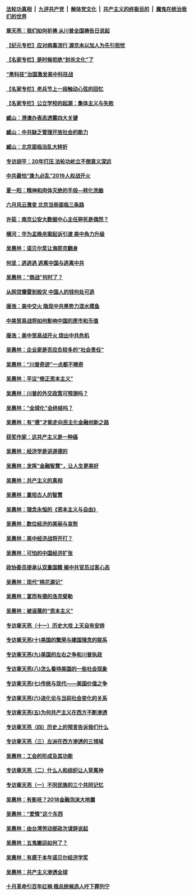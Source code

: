 

####  [法轮功真相](../../../../basic/blob/master/README.md?t=07041731) &nbsp;|&nbsp; [九评共产党](../../../../9ping.md/blob/master/README.md?t=07041731) &nbsp;|&nbsp; [解体党文化](../../../../jtdwh.md/blob/master/README.md?t=07041731)  &nbsp;|&nbsp; [共产主义的终极目的](../../../../gczydzjmd.md/blob/master/README.md?t=07041731) &nbsp;|&nbsp; [魔鬼在统治我们的世界](../../../../mgztzwmdsj.md/blob/master/README.md?t=07041731) 

#### [章天亮：我们如何祈祷 从川普全国祷告日说起](../pages/nsc423/n11944627.md?t=07041731) 

#### [【纪元专栏】应对病毒流行 渥京未以加人为先引担忧](../pages/nsc423/n11875714.md?t=07041731) 

#### [【名家专栏】是时候拒绝“封杀文化”了](../pages/nsc423/n11814093.md?t=07041731) 

#### [“黑科技”治国激发美中科技战](../pages/nsc423/n11638056.md?t=07041731) 

#### [【名家专栏】老兵节上一段触动心弦的回忆](../pages/nsc423/n11646016.md?t=07041731) 

#### [【名家专栏】公立学校的起源：集体主义与失败](../pages/nsc423/n11601833.md?t=07041731) 

#### [臧山：港澳办表态透露四大关键](../pages/nsc423/n11421628.md?t=07041731) 

#### [臧山：中共缺乏管理开放社会的能力](../pages/nsc423/n11407457.md?t=07041731) 

#### [臧山：北京面临治乱大转折](../pages/nsc423/n11406895.md?t=07041731) 

#### [专访胡平：20年打压 法轮功屹立不倒意义深远](../pages/nsc423/n11398800.md?t=07041731) 

#### [中共最怕“逢九必乱”2019人权战开火](../pages/nsc423/n11385248.md?t=07041731) 

#### [夏一阳：精神和肉体灭绝的手段—转化洗脑](../pages/nsc423/n11368250.md?t=07041731) 

#### [六月风云激变 北京当局面临三条路](../pages/nsc423/n11313668.md?t=07041731) 

#### [许茹：南京公安大数据中心主任猝死是偶然？](../pages/nsc423/n11064744.md?t=07041731) 

#### [横河：华为孟晚舟案起诉引渡 美中角力升级](../pages/nsc423/n11027230.md?t=07041731) 

#### [吴惠林：诺贝尔奖让海耶克翻身](../pages/nsc423/n10890049.md?t=07041731) 

#### [何坚：逃逃逃 逃离中国与逃离中共](../pages/nsc423/n10592891.md?t=07041731) 

#### [吴惠林：“商战”何时了？](../pages/nsc423/n10573558.md?t=07041731) 

#### [从网贷爆雷到股灾 中国人的钱何处可逃](../pages/nsc423/n10572800.md?t=07041731) 

#### [唐浩：美中交火 隐现中共黑势力混水摸鱼](../pages/nsc423/n10544040.md?t=07041731) 

#### [中美贸易战将如何影响中国的房市和币值](../pages/nsc423/n10543697.md?t=07041731) 

#### [唐浩：美中贸易战开火 烧出中共危机](../pages/nsc423/n10540126.md?t=07041731) 

#### [吴惠林：企业家是否应负较多的“社会责任”](../pages/nsc423/n10535022.md?t=07041731) 

#### [吴惠林：“川普奇迹”一点都不稀奇](../pages/nsc423/n10512808.md?t=07041731) 

#### [吴惠林：平议“修正资本主义”](../pages/nsc423/n10495724.md?t=07041731) 

#### [吴惠林：川普的外交政策可预测吗？](../pages/nsc423/n10462387.md?t=07041731) 

#### [吴惠林：“全球化”会终结吗？](../pages/nsc423/n10452838.md?t=07041731) 

#### [吴惠林：有“德”才能走向民主化金融创新之路](../pages/nsc423/n10432292.md?t=07041731) 

#### [获奖作家：这共产主义是一种癌](../pages/nsc423/n10431541.md?t=07041731) 

#### [吴惠林：经济学是讲道德的](../pages/nsc423/n10398014.md?t=07041731) 

#### [吴惠林：发挥“金融智慧”，让人生更美好](../pages/nsc423/n10375019.md?t=07041731) 

#### [吴惠林：共产主义的真相](../pages/nsc423/n10351394.md?t=07041731) 

#### [吴惠林：重拾古人的智慧](../pages/nsc423/n10337691.md?t=07041731) 

#### [吴惠林：理念永恒的《资本主义与自由》](../pages/nsc423/n10316274.md?t=07041731) 

#### [吴惠林：数位经济的美丽与哀愁](../pages/nsc423/n10292946.md?t=07041731) 

#### [吴惠林：美中经济战将开打？](../pages/nsc423/n10258825.md?t=07041731) 

#### [吴惠林：可怕的中国经济扩张](../pages/nsc423/n10219147.md?t=07041731) 

#### [政协委员提承认双重国籍 揭中共官员过客心态](../pages/nsc423/n10208809.md?t=07041731) 

#### [吴惠林：现代“桃花源记”](../pages/nsc423/n10185234.md?t=07041731) 

#### [吴惠林：富而有德的洛克斐勒](../pages/nsc423/n10142264.md?t=07041731) 

#### [吴惠林：被诬蔑的“资本主义”](../pages/nsc423/n10124816.md?t=07041731) 

#### [专访章天亮（十一）历史大戏 上天自有安排](../pages/nsc423/n10094905.md?t=07041731) 

#### [专访章天亮(十)美国的繁荣与建国理念的联系](../pages/nsc423/n10094899.md?t=07041731) 

#### [专访章天亮(九)美国的左右之争和川普执政](../pages/nsc423/n10094889.md?t=07041731) 

#### [专访章天亮(八)怎么看待美国的一些社会现象](../pages/nsc423/n10094857.md?t=07041731) 

#### [专访章天亮(七)传统与现代——美国价值之争](../pages/nsc423/n10093140.md?t=07041731) 

#### [专访章天亮(六)进化论与当前社会变化的关系](../pages/nsc423/n10092036.md?t=07041731) 

#### [专访章天亮(五)为何共产主义在西方不断渗透](../pages/nsc423/n10083620.md?t=07041731) 

#### [专访章天亮（四）历史上的预言告诉我们什么](../pages/nsc423/n10083606.md?t=07041731) 

#### [专访章天亮（三）左派在西方渗透的三领域](../pages/nsc423/n10081115.md?t=07041731) 

#### [吴惠林：工会的形成及其功能](../pages/nsc423/n10080633.md?t=07041731) 

#### [专访章天亮（二）什么人和组织让人背离神](../pages/nsc423/n10076637.md?t=07041731) 

#### [专访章天亮（一）不同民族的三个共同记忆](../pages/nsc423/n10074188.md?t=07041731) 

#### [吴惠林：有影呒？2018金融泡沫大地震](../pages/nsc423/n10040534.md?t=07041731) 

#### [吴惠林：“爱情”这个东西](../pages/nsc423/n10019423.md?t=07041731) 

#### [吴惠林：由台湾劳动部政次请辞说起](../pages/nsc423/n9979679.md?t=07041731) 

#### [吴惠林：五鬼搬运如何了？](../pages/nsc423/n9925338.md?t=07041731) 

#### [吴惠林：有感于本年诺贝尔经济学奖](../pages/nsc423/n9871883.md?t=07041731) 

#### [吴惠林：共产主义渗透全球](../pages/nsc423/n9812748.md?t=07041731) 

#### [十月革命引百年红祸 俄总统候选人吁下葬列宁](../pages/nsc423/n9810182.md?t=07041731) 

